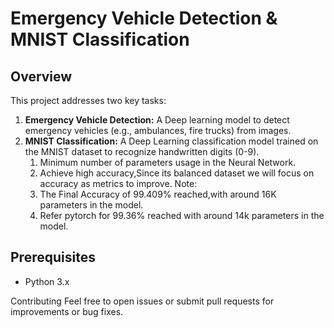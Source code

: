 # Emergency Vehicle Detection & MNIST Classification

## Overview
This project addresses two key tasks:
1. **Emergency Vehicle Detection:** A Deep learning model to detect emergency vehicles (e.g., ambulances, fire trucks) from images.
2. **MNIST Classification:** A Deep Learning classification model trained on the MNIST dataset to recognize handwritten digits (0-9).
     1. Minimum number of parameters usage in the Neural Network.
     2. Achieve high accuracy,Since its balanced dataset we will focus on accuracy as metrics to improve.
Note:
     1. The Final Accuracy of 99.409% reached,with around 16K parameters in the model.
     2. Refer pytorch for 99.36% reached with around 14k parameters in the model.
## Prerequisites
- Python 3.x

Contributing
Feel free to open issues or submit pull requests for improvements or bug fixes.
